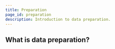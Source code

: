 ```yaml
---
title: Preparation
page_id: preparation
description: Introduction to data preparation.
---
```


## What is data preparation?

